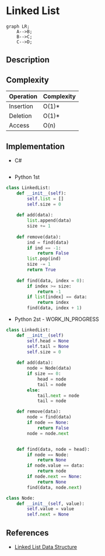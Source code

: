 # Linked List

```mermaid
graph LR;
    A-->B;
    B-->C;
    C-->D;
```

## Description

## Complexity

| Operation | Complexity |
|-----------|------------|
| Insertion |     O(1)*  |
| Deletion  |     O(1)*  |
| Access    |     O(n)   |


## Implementation
- C#  

```c#

```


- Python 1st

```python
class LinkedList:
    def __init__(self):
        self.list = []
        self.size = 0
    
    def add(data):
        list.append(data)
        size += 1
    
    def remove(data):
        ind = find(data)
        if ind == -1:
            return False
        list.pop(ind)
        size -= 1
        return True
    
    def find(data, index = 0):
        if index >= size:
            return -1
        if list[index] == data:
            return index
        find(data, index + 1)
```

- Python 2st - WORK_IN_PROGRESS

```python
class LinkedList:
    def __init__(self)
        self.head = None
        self.tail = None
        self.size = 0
    
    def add(data):
        node = Node(data)
        if size == 0:
            head = node
            tail = node
        else:
            tail.next = node
            tail = node

    def remove(data):
        node = find(data)
        if node == None:
            return False
        node = node.next


    def find(data, node = head):
        if node == Node:
            return None
        if node.value == data:
            return node
        if node.next == None:
            return None
        find(data, node.next)

class Node:
    def __init__(self, value):
        self.value = value
        self.next = None
```
## References

- [Linked List Data Structure](https://www.geeksforgeeks.org/data-structures/linked-list/)
